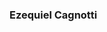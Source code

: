 ### Ezequiel Cagnotti 

<!--
**EzeCagnotti/EzeCagnotti** is a ✨ _special_ ✨ repository because its `README.md` (this file) appears on your GitHub profile.

- 🔭 Adolescente Argentino de 16 años.
- 🌱 Mi trabajo se basa en el armado de computadoras y la programacion de paginas webs para empresas.
- 👯 Mi dia a dia es algo simple, ya que voy al colegio, nivel secundario, luego regreso a mi casa para usar la PC y ver que trabajos o tareas tengo para hacer.
- ⚡ Me apasiona ver y jugar partidos de futbol. Soy una persona que se entretiene rapido con solo jugar un videojuego relacionado con el futbol. 
- 💬 Una de mi meta es trabajar para una empresa extranjera, haciendo que se imagen publica mejore y que las personas quieran comprar su producto o servicio.  
- 😄 Me caracterizo por ser muy amigable, inteligente, respetuoso y comprometido con mejorar dia a dia.

-->
